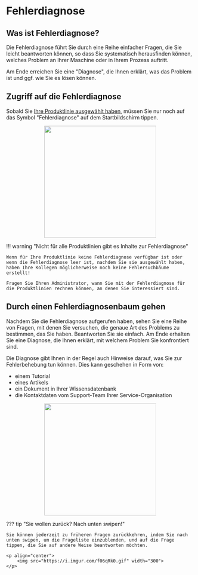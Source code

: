# Fehlerdiagnose 

## Was ist Fehlerdiagnose?
Die Fehlerdiagnose führt Sie durch eine Reihe einfacher Fragen, die Sie leicht beantworten können, so dass Sie systematisch herausfinden können, welches Problem an Ihrer Maschine oder in Ihrem Prozess auftritt. 

Am Ende erreichen Sie eine "Diagnose", die Ihnen erklärt, was das Problem ist und ggf. wie Sie es lösen können.

## Zugriff auf die Fehlerdiagnose

Sobald Sie [Ihre Produktlinie ausgewählt haben](../Getting%20Started/quick-start-guide-assistant.md), müssen Sie nur noch auf das Symbol "Fehlerdiagnose" auf dem Startbildschirm tippen.

<p align="center">
    <img src="https://i.imgur.com/hxVNRNh.png" width="300">
</p>

!!! warning "Nicht für alle Produktlinien gibt es Inhalte zur Fehlerdiagnose"

    Wenn für Ihre Produktlinie keine Fehlerdiagnose verfügbar ist oder wenn die Fehlerdiagnose leer ist, nachdem Sie sie ausgewählt haben, haben Ihre Kollegen möglicherweise noch keine Fehlersuchbäume erstellt!

    Fragen Sie Ihren Administrator, wann Sie mit der Fehlerdiagnose für die Produktlinien rechnen können, an denen Sie interessiert sind.

## Durch einen Fehlerdiagnosenbaum gehen

Nachdem Sie die Fehlerdiagnose aufgerufen haben, sehen Sie eine Reihe von Fragen, mit denen Sie versuchen, die genaue Art des Problems zu bestimmen, das Sie haben. Beantworten Sie sie einfach. Am Ende erhalten Sie eine Diagnose, die Ihnen erklärt, mit welchem Problem Sie konfrontiert sind.

Die Diagnose gibt Ihnen in der Regel auch Hinweise darauf, was Sie zur Fehlerbehebung tun können. Dies kann geschehen in Form von:

- einem Tutorial
- eines Artikels
- ein Dokument in Ihrer Wissensdatenbank
- die Kontaktdaten vom Support-Team Ihrer Service-Organisation

<p align="center">
    <img src="https://i.imgur.com/lMmR6Az.gif" width="300">
</p>

??? tip "Sie wollen zurück? Nach unten swipen!"

    Sie können jederzeit zu früheren Fragen zurückkehren, indem Sie nach unten swipen, um die Frageliste einzublenden, und auf die Frage tippen, die Sie auf andere Weise beantworten möchten.

    <p align="center">
        <img src="https://i.imgur.com/f06qRk0.gif" width="300">
    </p>

